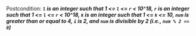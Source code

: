 Postcondition: ***`l` is an integer such that 1 <= `l` <= `r` < 10^18, `r` is an integer such that 1 <= `l` <= `r` < 10^18, `k` is an integer such that 1 <= `k` <= 10, `num` is greater than or equal to 4, `i` is 2, and `num` is divisible by 2 (i.e., `num % 2 == 0`)***
